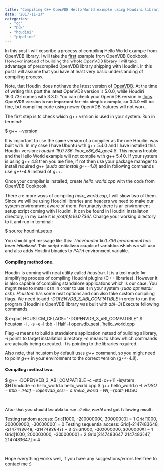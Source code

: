 ```yaml
---
title: "Compiling C++ OpenVDB Hello World example using Houdini libraries on Linux"
date: "2017-11-23"
categories: 
  - "cg"
  - "hdk"
  - "houdini"
  - "pipeline"
---
```


In this post I will describe a process of compiling Hello World example from OpenVDB library. I will take the [first](http://www.openvdb.org/documentation/doxygen/codeExamples.html#sHelloWorld) example from OpenVDB Cookbook. However instead of building the whole OpenVDB library I will take advantage of precompiled OpenVDB library shipping with Houdini. In this post I will assume that you have at least very basic understanding of compiling process.

Note, that Houdini does not have the latest version of [OpenVDB](https://github.com/dreamworksanimation/openvdb). At the time of writing this post the latest OpenVDB version is 5.0.0, while Houdini 16.0.736 comes with 3.3.0. You can check your OpenVDB version in [docs](http://www.sidefx.com/docs/houdini16.0/licenses/). OpenVDB version is not important for this simple example, so 3.3.0 will be fine, but compiling code using newer OpenVDB features will not work.

The first step is to check which g++ version is used in your system. Run in terminal:

$ g++ --version

It is important to use the same version of a compiler as the one Houdini was built with. In my case I have Ubuntu with g++ 5.4.0 and I have installed this Houdini version: _houdini-16.0.736-linux\_x86\_64\_gcc4.8_. This means trouble and the Hello World example will not compile with g++ 5.4.0. If your system is using g++ 4.8 then you are fine, if not then use your package manager to install required g++ (_sudo apt install g++-4.8_) and in following commands use _g++-4.8_ instead of _g++_.

Once your compiler is installed, create _hello\_world.cpp_ with the code from OpenVDB Cookbook.

There are more ways of compiling _hello\_world.cpp_, I will show two of them. Since we will be using Houdini libraries and headers we need to make our system environment aware of them. Fortunately there is an environment setup script coming with Houdini. It can be found in Houdini installation directory, in my case it is _/opt/hfs16.0.736/_. Change your working directory to it and run in terminal:

$ source houdini\_setup

You should get message like this: _The Houdini 16.0.736 environment has been initialized._ This script initializes couple of variables which we will use and also adds Houdini binaries to _PATH_ environment variable.

#### Compiling method one.

Houdini is coming with neat utility called _hcustom_. It is a tool made for simplifying process of compiling Houdini plugins (C++ libraries). However it is also capable of compiling standalone applications which is our case. You might need to install csh in order to use it in your system (_sudo apt install csh_). _Hcustom_ has some neat options and can also take custom compiling flags. We need to add _\-DOPENVDB\_3\_ABI\_COMPATIBLE_ in order to run the program (Houdini's OpenVDB library was built with _abi=3_) Execute following commands.

$ export HCUSTOM\_CFLAGS="-DOPENVDB\_3\_ABI\_COMPATIBLE"
$ hcustom -i . -s -e -l tbb -l Half -l openvdb\_sesi ./hello\_world.cpp

Flag _\-s_ means to build a standalone application instead of building a library, _\-i_ points to target installation directory, _\-e_ means to show which commands are actually being executed, _\-l_ is pointing to the libraries required.

Also note, that hcustom by default uses _g++_ command, so you might need to point _g++_ in your environment to the correct version (_g++-4.8_).

#### Compiling method two.

$ g++ -DOPENVDB\_3\_ABI\_COMPATIBLE -c -std=c++11 -isystem $HT/include -o hello\_world.o hello\_world.cpp
$ g++ hello\_world.o -L $HDSO -ltbb -lHalf -lopenvdb\_sesi -o ./hello\_world -Wl,-rpath,$HDSO

 

After that you should be able to run _./hello\_world_ and get following result.

Testing random access:
Grid\[1000, -200000000, 30000000\] = 1
Grid\[1000, 200000000, -30000000\] = 0
Testing sequential access:
Grid\[-2147483648, -2147483648, -2147483648\] = 3
Grid\[1000, -200000000, 30000000\] = 1
Grid\[1000, 200000000, -30000000\] = 2
Grid\[2147483647, 2147483647, 2147483647\] = 4

 

Hope everything works well, if you have any suggestions/errors feel free to contact me :)
